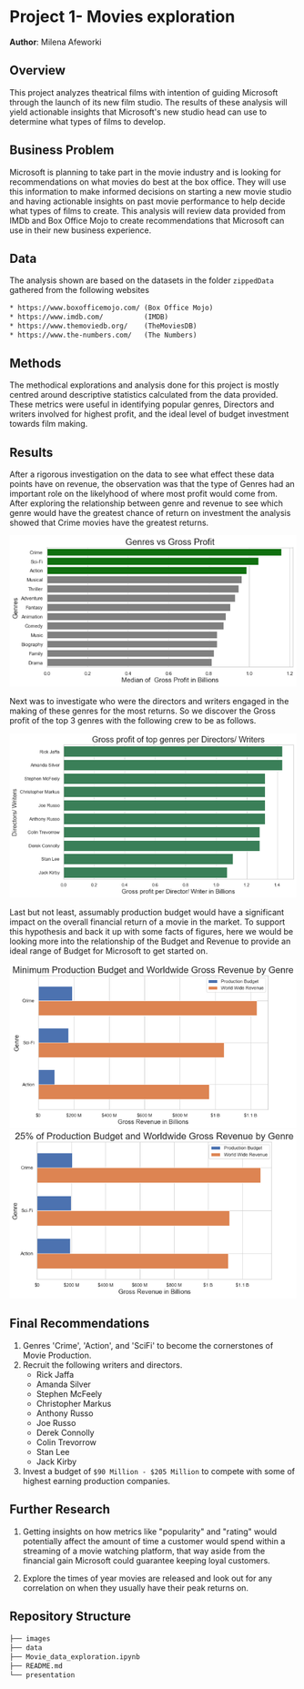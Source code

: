 # Project 1- Movies exploration

**Author**: Milena Afeworki

## Overview

This project analyzes theatrical films with intention of guiding Microsoft through the launch of its new film studio. The results of these analysis will yield actionable insights that Microsoft's new studio head can use to determine what types of films to develop.

## Business Problem

Microsoft is planning to take part in the movie industry and is looking for recommendations on what movies do best at the box office. They will use this information to make informed decisions on starting a new movie studio and having actionable insights on past movie performance to help decide what types of films to create. This analysis will review data provided from IMDb and Box Office Mojo to create recommendations that Microsoft can use in their new business experience. 

## Data

The analysis shown are based on the datasets in the folder ```zippedData``` gathered from the following websites

    * https://www.boxofficemojo.com/ (Box Office Mojo)
    * https://www.imdb.com/          (IMDB)
    * https://www.themoviedb.org/    (TheMoviesDB)
    * https://www.the-numbers.com/   (The Numbers)

## Methods

The methodical explorations and analysis done for this project is mostly centred around descriptive statistics calculated from the data provided. These metrics were useful in identifying popular genres, Directors and writers involved for highest profit, and the ideal level of budget investment towards film making.

## Results

After a rigorous investigation on the data to see what effect these data points have on revenue, the observation was that the type of Genres had an important role on the likelyhood of where most profit would come from.  After exploring the relationship between genre and revenue to see which genre would have the greatest chance of return on investment the analysis showed that Crime movies have the greatest returns.

<img src='https://raw.githubusercontent.com/Milenaafeworki/movie-exploration/master/Images/genres%20vs%20gross%20profit.png'>

Next was to investigate who were the directors and writers engaged in the making of these genres for the most returns. So we discover the Gross profit of the top 3 genres with the following crew to be as follows.

<img src='https://raw.githubusercontent.com/Milenaafeworki/movie-exploration/master/Images/dir_writers%20vs%20profit.png'>

Last but not least, assumably production budget would have a significant impact on the overall financial return of a movie in the market. To support this hypothesis and back it up with some facts of figures, here we would be looking more into the relationship of the Budget and Revenue to provide an ideal range of Budget for Microsoft to get started on.

<img src='https://raw.githubusercontent.com/Milenaafeworki/movie-exploration/master/Images/min_budget%20vs%20gross.png'>

<img src='https://raw.githubusercontent.com/Milenaafeworki/movie-exploration/master/Images/25_budget%20vs%20gross.png'>


## Final Recommendations

1. Genres 'Crime', 'Action', and 'SciFi' to become the cornerstones of Movie Production.
2. Recruit the following writers and directors.
   - Rick Jaffa
   - Amanda Silver
   - Stephen McFeely
   - Christopher Markus
   - Anthony Russo
   - Joe Russo
   - Derek Connolly
   - Colin Trevorrow
   - Stan Lee
   - Jack Kirby
3. Invest a budget of ```$90 Million - $205 Million``` to compete with
   some of highest earning production companies.
   
## Further Research

1. Getting insights on how metrics like "popularity" and "rating" would   potentially affect the amount of time a customer would spend    within a streaming of a movie watching platform, that way aside from the financial gain Microsoft could guarantee keeping loyal customers.

2. Explore the times of year movies are released and look out for any correlation on when they usually have their peak returns on. 

## Repository Structure
```
├── images
├── data
├── Movie_data_exploration.ipynb
├── README.md
└── presentation
```